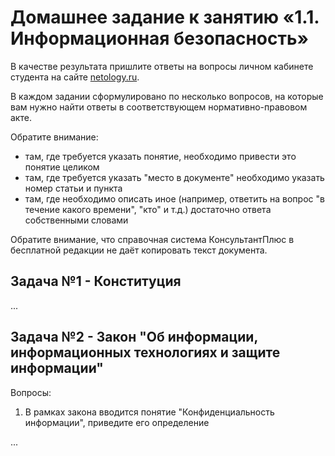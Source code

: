 # Домашнее задание к занятию «1.1. Информационная безопасность»

В качестве результата пришлите ответы на вопросы личном кабинете студента на сайте [netology.ru](https://netology.ru).

В каждом задании сформулировано по несколько вопросов, на которые вам нужно найти ответы в соответствующем нормативно-правовом акте.

Обратите внимание:
* там, где требуется указать понятие, необходимо привести это понятие целиком 
* там, где требуется указать "место в документе" необходимо указать номер статьи и пункта
* там, где необходимо описать иное (например, ответить на вопрос "в течение какого времени", "кто" и т.д.) достаточно ответа собственными словами

Обратите внимание, что справочная система КонсультантПлюс в бесплатной редакции не даёт копировать текст документа.

## Задача №1 - Конституция

...

## Задача №2 - Закон "Об информации, информационных технологиях и защите информации"

Вопросы:

1. В рамках закона вводится понятие "Конфиденциальность информации", приведите его определение

...
